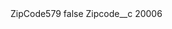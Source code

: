 <?xml version="1.0" encoding="UTF-8"?>
<CustomMetadata xmlns="http://soap.sforce.com/2006/04/metadata" xmlns:xsi="http://www.w3.org/2001/XMLSchema-instance" xmlns:xsd="http://www.w3.org/2001/XMLSchema">
    <label>ZipCode579</label>
    <protected>false</protected>
    <values>
        <field>Zipcode__c</field>
        <value xsi:type="xsd:string">20006</value>
    </values>
</CustomMetadata>
